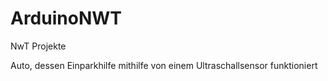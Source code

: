 # ArduinoNWT
NwT Projekte

Auto, dessen Einparkhilfe mithilfe von einem Ultraschallsensor funktioniert
